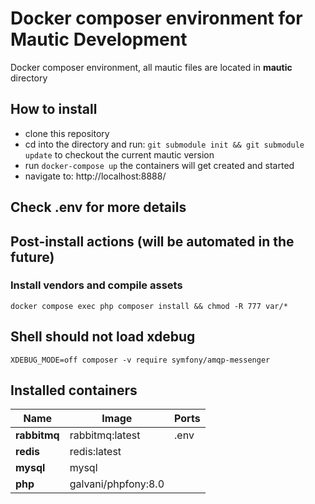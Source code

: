 # Docker composer environment for Mautic Development

Docker composer environment, all mautic files are located in **mautic** directory

## How to install

 * clone this repository
 * cd into the directory and run: ```git submodule init && git submodule update``` to checkout the current mautic version
 * run ```docker-compose up``` the containers will get created and started
 * navigate to: http://localhost:8888/

## Check .env for more details

## Post-install actions (will be automated in the future)

### Install vendors and compile assets

```
docker compose exec php composer install && chmod -R 777 var/*
```

## Shell should not load xdebug
```shell
XDEBUG_MODE=off composer -v require symfony/amqp-messenger
```

## Installed containers

| Name         | Image               | Ports |
|--------------|---------------------|-------|
| **rabbitmq** | rabbitmq:latest     | .env  |
| **redis**    | redis:latest        |       |
| **mysql**    | mysql               |       |
| **php**      | galvani/phpfony:8.0 |       |



